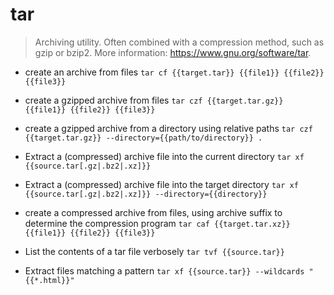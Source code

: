 # tar
> Archiving utility.
> Often combined with a compression method, such as gzip or bzip2.
> More information: <https://www.gnu.org/software/tar>.

- create an archive from files
`tar cf {{target.tar}} {{file1}} {{file2}} {{file3}}`

- create a gzipped archive from files
`tar czf {{target.tar.gz}} {{file1}} {{file2}} {{file3}}`

- create a gzipped archive from a directory using relative paths
`tar czf {{target.tar.gz}} --directory={{path/to/directory}} .`

- Extract a (compressed) archive file into the current directory
`tar xf {{source.tar[.gz|.bz2|.xz]}}`

- Extract a (compressed) archive file into the target directory
`tar xf {{source.tar[.gz|.bz2|.xz]}} --directory={{directory}}`

- create a compressed archive from files, using archive suffix to determine the compression program
`tar caf {{target.tar.xz}} {{file1}} {{file2}} {{file3}}`

- List the contents of a tar file verbosely
`tar tvf {{source.tar}}`

- Extract files matching a pattern
`tar xf {{source.tar}} --wildcards "{{*.html}}"`
